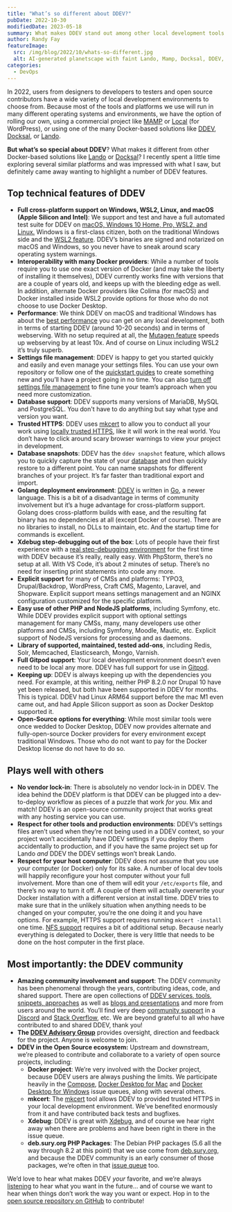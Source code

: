 ```yaml
---
title: "What’s so different about DDEV?"
pubDate: 2022-10-30
modifiedDate: 2023-05-18
summary: What makes DDEV stand out among other local development tools.
author: Randy Fay
featureImage:
  src: /img/blog/2022/10/whats-so-different.jpg
  alt: AI-generated planetscape with faint Lando, Mamp, Docksal, DDEV, and Local logos
categories:
  - DevOps
---
```


In 2022, users from designers to developers to testers and open source contributors have a wide variety of local development environments to choose from. Because most of the tools and platforms we use will run in many different operating systems and environments, we have the option of rolling our own, using a commercial project like [MAMP](https://www.mamp.info/en/mamp-pro/mac/) or [Local](https://localwp.com/) (for WordPress), or using one of the many Docker-based solutions like [DDEV](https://ddev.readthedocs.io/), [Docksal](https://docksal.io/), or [Lando](https://lando.dev/).

**But what’s so special about DDEV**? What makes it different from other Docker-based solutions like [Lando](https://lando.dev/) or [Docksal](https://docksal.io/)? I recently spent a little time exploring several similar platforms and was impressed with what I saw, but definitely came away wanting to highlight a number of DDEV features.

## Top technical features of DDEV

- **Full cross-platform support on Windows, WSL2, Linux, and macOS (Apple Silicon and Intel)**: We support and test and have a full automated test suite for DDEV on [macOS, Windows 10 Home, Pro, WSL2, and Linux.](https://ddev.readthedocs.io/en/stable/#system-requirements) Windows is a first-class citizen, both on the traditional Windows side and the [WSL2 feature](https://ddev.com/ddev-local/ddev-wsl2-getting-started/). DDEV’s binaries are signed and notarized on macOS and Windows, so you never have to sneak around scary operating system warnings.
- **Interoperability with many Docker providers**: While a number of tools require you to use one exact version of Docker (and may take the liberty of installing it themselves), DDEV currently works fine with versions that are a couple of years old, and keeps up with the bleeding edge as well. In addition, alternate Docker providers like Colima (for macOS) and Docker installed inside WSL2 provide options for those who do not choose to use Docker Desktop.
- **Performance**: We think DDEV on macOS and traditional Windows has about the [best performance](ddev-docker-desktop-and-colima-benchmarking-updated-dec-2022.md) you can get on any local development, both in terms of starting DDEV (around 10-20 seconds) and in terms of webserving. With no setup required at all, the [Mutagen feature](https://ddev.readthedocs.io/en/stable/users/install/performance/#mutagen) speeds up webserving by at least 10x. And of course on Linux including WSL2 it’s truly superb.
- **Settings file management**: DDEV is happy to get you started quickly and easily and even manage your settings files. You can use your own repository or follow one of the [quickstart guides](https://ddev.readthedocs.io/en/stable/users/quickstart/) to create something new and you’ll have a project going in no time. You can also [turn off settings file management](controlling-cms-settings-files-in-ddev-local.md) to fine tune your team’s approach when you need more customization.
- **Database support**: DDEV supports many versions of MariaDB, MySQL and PostgreSQL. You don't have to do anything but say what type and version you want.
- **Trusted HTTPS**: DDEV uses [mkcert](https://github.com/FiloSottile/mkcert) to allow you to conduct all your work using [locally trusted HTTPS](ddev-local-trusted-https-certificates.md), like it will work in the real world. You don’t have to click around scary browser warnings to view your project in development.
- **Database snapshots**: DDEV has the `ddev snapshot` feature, which allows you to quickly capture the state of your [database](https://ddev.readthedocs.io/en/stable/users/basics/database%5Fmanagement/) and then quickly restore to a different point. You can name snapshots for different branches of your project. It’s far faster than traditional export and import.
- **Golang deployment environment**: [DDEV](https://github.com/ddev/ddev) is written in [Go](https://golang.org/), a newer language. This is a bit of a disadvantage in terms of community involvement but it’s a huge advantage for cross-platform support. Golang does cross-platform builds with ease, and the resulting fat binary has no dependencies at all (except Docker of course). There are no libraries to install, no DLLs to maintain, etc. And the startup time for commands is excellent.
- **Xdebug step-debugging out of the box**: Lots of people have their first experience with a [real step-debugging environment](https://ddev.readthedocs.io/en/stable/users/debugging-profiling/step-debugging/) for the first time with DDEV because it’s really, really easy. With PhpStorm, there’s no setup at all. With VS Code, it’s about 2 minutes of setup. There’s no need for inserting print statements into code any more.
- **Explicit support** for many of CMSs and platforms: TYPO3, Drupal/Backdrop, WordPress, Craft CMS, Magento, Laravel, and Shopware. Explicit support means settings management and an NGINX configuration customized for the specific platform.
- **Easy use of other PHP and NodeJS platforms**, including Symfony, etc. While DDEV provides explicit support with optional settings management for many CMSs, many, many developers use other platforms and CMSs, including Symfony, Moodle, Mautic, etc. Explicit support of NodeJS versions for processing and as daemons.
- **Library of supported, maintained, tested add-ons**, including Redis, Solr, Memcached, Elasticsearch, Mongo, Varnish.
- **Full Gitpod support**: Your local development environment doesn’t even need to be local any more. DDEV has full support for use in [Gitpod](https://ddev.readthedocs.io/en/stable/users/install/ddev-installation/#gitpod).
- **Keeping up**: DDEV is always keeping up with the dependencies you need. For example, at this writing, neither PHP 8.2.0 nor Drupal 10 have yet been released, but both have been supported in DDEV for months. This is typical. DDEV had Linux ARM64 support before the mac M1 even came out, and had Apple Silicon support as soon as Docker Desktop supported it.
- **Open-Source options for everything**: While most similar tools were once wedded to Docker Desktop, DDEV now provides alternate and fully-open-source Docker providers for every environment except traditional Windows. Those who do not want to pay for the Docker Desktop license do not have to do so.

## Plays well with others

- **No vendor lock-in**: There is absolutely no vendor lock-in in DDEV. The idea behind the DDEV platform is that DDEV can be plugged into a dev-to-deploy workflow as pieces of a puzzle that work _for you_. Mix and match! DDEV is an open-source community project that works great with any hosting service you can use.
- **Respect for other tools and production environments**: DDEV’s settings files aren’t used when they’re not being used in a DDEV context, so your project won’t accidentally have DDEV settings if you deploy them accidentally to production, and if you have the same project set up for Lando _and_ DDEV the DDEV settings won’t break Lando.
- **Respect for your host computer**: DDEV does _not_ assume that you use your computer (or Docker) only for its sake. A number of local dev tools will happily reconfigure your host computer without your full involvement. More than one of them will edit your `/etc/exports` file, and there’s no way to turn it off. A couple of them will actually overwrite your Docker installation with a different version at install time. DDEV tries to make sure that in the unlikely situation when anything needs to be changed on your computer, you’re the one doing it and you have options. For example, HTTPS support requires running `mkcert -install` one time. [NFS support](https://ddev.com/ddev-local/ddev-local-nfs-mounting-setup-macos/) requires a bit of additional setup. Because nearly everything is delegated to Docker, there is very little that needs to be done on the host computer in the first place.

## Most importantly: the DDEV community

- **Amazing community involvement and support**: The DDEV community has been phenomenal through the years, contributing ideas, code, and shared support. There are open collections of [DDEV services, tools, snippets, approaches](https://ddev.readthedocs.io/en/stable/users/extend/additional-services/) as well as [blogs and presentations](https://github.com/ddev/awesome-ddev) and more from users around the world. You’ll find very deep [community support](https://ddev.readthedocs.io/en/stable/users/support/) in a [Discord](https://discord.gg/5wjP76mBJD) and [Stack Overflow](https://stackoverflow.com/tags/ddev), etc. We are beyond grateful to all who have contributed to and shared DDEV, thank you!
- **The [DDEV Advisory Group](https://github.com/ddev/ddev/discussions/categories/ddev-advisory-group)** provides oversight, direction and feedback for the project. Anyone is welcome to join.
- **DDEV in the Open Source ecosystem:** Upstream and downstream, we’re pleased to contribute and collaborate to a variety of open source projects, including:
  - **Docker project**: We’re very involved with the Docker project, because DDEV users are always pushing the limits. We participate heavily in the [Compose](https://github.com/docker/compose/issues), [Docker Desktop for Mac](https://github.com/docker/for-mac/issues) and [Docker Desktop for Windows](https://github.com/docker/for-win/issues) issue queues, along with several others.
  - **mkcert**: The [mkcert](https://github.com/FiloSottile/mkcert) tool allows DDEV to provided trusted HTTPS in your local development environment. We’ve benefited enormously from it and have contributed back tests and bugfixes.
  - **Xdebug**: DDEV is great with [Xdebug](https://xdebug.org/), and of course we hear right away when there are problems and have been right in there in the issue queue.
  - **deb.sury.org PHP Packages**: The Debian PHP packages (5.6 all the way through 8.2 at this point) that we use come from [deb.sury.org](https://deb.sury.org), and because the DDEV community is an early consumer of those packages, we’re often in that [issue queue](https://github.com/oerdnj/deb.sury.org/issues) too.

We’d love to hear what makes DDEV _your_ favorite, and we’re always [listening](https://ddev.readthedocs.io/en/stable/users/support/) to hear what you want in the future… and of course we want to hear when things don’t work the way you want or expect. Hop in to the [open source repository on GitHub](https://github.com/ddev/ddev) to contribute!
